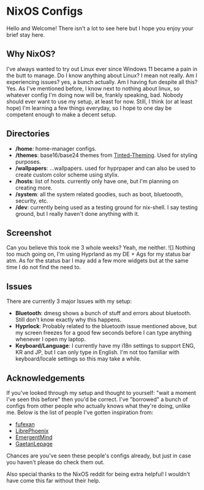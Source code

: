 # NixOS Configs

Hello and Welcome! There isn't a lot to see here but I hope you enjoy your brief stay here.

## Why NixOS?
I've always wanted to try out Linux ever since Windows 11 became a pain in the butt to manage.
Do I know anything about Linux? I mean not really. Am I experiencing issues? yes, a bunch actually. Am I having fun despite all this? Yes.
As I've mentioned before, I know next to nothing about linux, so whatever config I'm doing now will be, frankly speaking, bad. Nobody should ever want to use my setup, at least for now.
Still, I think (or at least hope) I'm learning a few things everyday, so I hope to one day be competent enough to make a decent setup.

## Directories
- **/home**: home-manager configs.
- **/themes**: base16/base24 themes from [Tinted-Theming](https://github.com/tinted-theming/schemes). Used for styling purposes.
- **/wallpapers**: ...wallpapers. used for hyprpaper and can also be used to create custom color scheme using stylix.
- **/hosts**: list of hosts. currently only have one, but I'm planning on creating more.
- **/system**: all the system related goodies, such as boot, bluetoooth, security, etc.
- **/dev**: currently being used as a testing ground for nix-shell. I say testing ground, but I really haven't done anything with it.

## Screenshot
Can you believe this took me 3 whole weeks? Yeah, me neither.
![]
Nothing too much going on, I'm using Hyprland as my DE + Ags for my status bar atm. As for the status bar I may add a few more widgets but at the same time I do not find the need to.

## Issues
There are currently 3 major Issues with my setup:
- **Bluetooth**: dmesg shows a bunch of stuff and errors about bluetooth. Still don't know exactly why this happens.
- **Hyprlock**: Probably related to the bluetooth issue mentioned above, but my screen freezes for a good few seconds before I can type anything whenever I open my laptop.
- **Keyboard/Language**: I currently have my i18n settings to support ENG, KR and JP, but I can only type in English. I'm not too familiar with keyboard/locale settings so this may take a while.

## Acknowledgements
If you've looked through my setup and thought to yourself: "wait a moment I've seen this before" then you'd be correct. I've "borrowed" a bunch of configs from other people who actually knows what they're doing, unlike me.
Below is the list of people I've gotten inspiration from:

- [fufexan](https://github.com/fufexan/dotfiles)
- [LibrePhoenix](https://github.com/librephoenix/nixos-config)
- [EmergentMind](https://github.com/EmergentMind/nix-config)
- [GaetanLepage](https://github.com/GaetanLepage/nix-config)

Chances are you've  seen these people's configs already, but just in case you haven't please do check them out.

Also special thanks to the NixOS reddit for being extra helpful! I wouldn't have come this far without their help.


